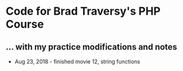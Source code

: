 # Code for Brad Traversy's PHP Course

## ... with my practice modifications and notes

* Aug 23, 2018 - finished movie 12, string functions
